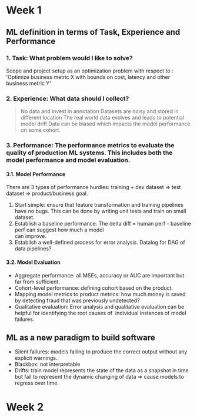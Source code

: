 # Week 1
## ML definition in terms of Task, Experience and Performance
### 1. Task: What problem would I like to solve?
Scope and project setup as an optimization problem with respect to : 'Optimize business metric X with bounds on cost, latency and other business metric Y'

### 2. Experience: What data should I collect? 
> No data and invest in annotation
> Datasets are noisy and stored in different location
> The real world data evolves and leads to potential model drift
> Data can be biased which impacts the model performance on some cohort. 

### 3. Performance: The performance metrics to evaluate the quality of production ML systems. This includes both the model performance and model evaluation. 

#### 3.1. Model Performance
There are 3 types of performance hurdles: training + dev dataset => test dataset => product/business goal.

1. Start simple: ensure that feature transformation and training pipelines have no bugs. This can be done
by writing unit tests and train on small dataset. 
2. Establish a baseline performance. The delta diff = human perf - baseline perf can suggest how much a model  
can improve. 
3. Establish a well-defined process for error analysis. Datalog for DAG of data pipelines? 

#### 3.2. Model Evaluation
* Aggregate performance: all MSEs, accuracy or AUC are important but far from sufficient.
* Cohort-level performance: defining cohort based on the product.
* Mapping model metrics to product metrics: how much money is saved by detecting fraud that was previously undetected?
* Qualitative evaluation:  Error analysis and qualitative evaluation can be helpful for identifying the root causes of  individual instances of model failures.

## ML as a new paradigm to build software
* Silent failures: models failing to produce the correct output without any explicit warnings.
* Blackbox: not interpretable
* Drifts: train model represents the state of the data as a snapshot in time but fail to represent the dynamic 
changing of data => cause models to regress over time. 

# Week 2

